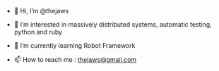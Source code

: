 - 👋 Hi, I’m @thejaws
- 👀 I’m interested in massively distributed systems, automatic testing, python and ruby
- 🌱 I’m currently learning Robot Framework

- 📫 How to reach me : thejaws@gmail.com

<!---
thejaws/thejaws is a ✨ special ✨ repository because its `README.md` (this file) appears on your GitHub profile.
You can click the Preview link to take a look at your changes.
--->
